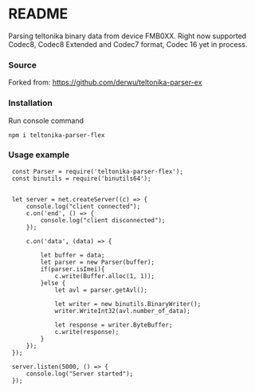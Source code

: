 # README

Parsing teltonika binary data from device FMB0XX.
Right now supported Codec8, Codec8 Extended and Codec7 format, Codec 16 yet in process.

### Source

Forked from: https://github.com/derwu/teltonika-parser-ex

### Installation

Run console command

`npm i teltonika-parser-flex`

### Usage example

```const net = require('net');
 const Parser = require('teltonika-parser-flex');
 const binutils = require('binutils64');


 let server = net.createServer((c) => {
     console.log("client connected");
     c.on('end', () => {
         console.log("client disconnected");
     });

     c.on('data', (data) => {

         let buffer = data;
         let parser = new Parser(buffer);
         if(parser.isImei){
             c.write(Buffer.alloc(1, 1));
         }else {
             let avl = parser.getAvl();

             let writer = new binutils.BinaryWriter();
             writer.WriteInt32(avl.number_of_data);

             let response = writer.ByteBuffer;
             c.write(response);
         }
     });
 });

 server.listen(5000, () => {
     console.log("Server started");
 });
```
